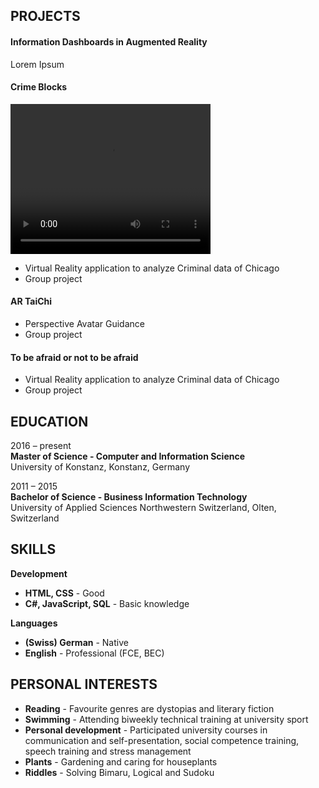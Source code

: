 ## PROJECTS


#### Information Dashboards in Augmented Reality ####
Lorem Ipsum

#### Crime Blocks ####

<video src="/assets/video/CrimeBlock.mp4" type="video/mp4" width="320" height="240" > </video>

- Virtual Reality application to analyze Criminal data of Chicago
- Group project

#### AR TaiChi ####

- Perspective Avatar Guidance
- Group project

#### To be afraid or not to be afraid ####
- Virtual Reality application to analyze Criminal data of Chicago
- Group project


## EDUCATION

2016 – present  
**Master of Science - Computer and Information Science**  
University of Konstanz, Konstanz, Germany    



2011 – 2015  
**Bachelor of Science - Business Information Technology**  
University of Applied Sciences Northwestern Switzerland, Olten, Switzerland  

## SKILLS

**Development**
- **HTML, CSS** - Good
- **C#, JavaScript, SQL** - Basic knowledge

**Languages** 
- **(Swiss) German** - Native 
- **English** - Professional (FCE, BEC)

## PERSONAL INTERESTS

- **Reading** - Favourite genres are dystopias and literary fiction
- **Swimming** - Attending biweekly technical training at university sport
- **Personal development** - Participated university courses in communication and self-presentation, social competence training, speech training and stress management
- **Plants** - Gardening and caring for houseplants
- **Riddles** - Solving Bimaru, Logical and Sudoku
